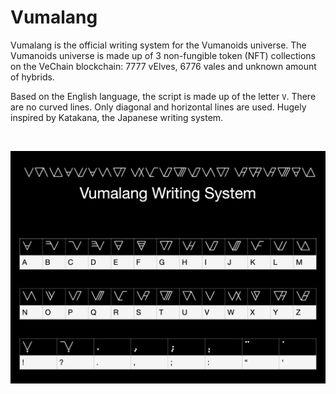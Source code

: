 # Vumalang

Vumalang is the official writing system for the Vumanoids universe. The Vumanoids universe is made up of 3 non-fungible token (NFT) collections on the VeChain blockchain: 7777 vElves, 6776 vales and unknown amount of hybrids.

Based on the English language, the script is made up of the letter `V`. There are no curved lines. Only diagonal and horizontal lines are used. Hugely inspired by Katakana, the Japanese writing system.

<br />

![Vumalang Writing System](/vumalang-writing-system.jpeg "Vumalang Writing System")
